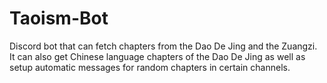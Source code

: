 # Taoism-Bot
Discord bot that can fetch chapters from the Dao De Jing and the Zuangzi. It can also get Chinese language chapters of the Dao De Jing as well as setup automatic messages for random chapters in certain channels.
